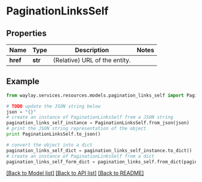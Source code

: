 # PaginationLinksSelf


## Properties

Name | Type | Description | Notes
------------ | ------------- | ------------- | -------------
**href** | **str** | (Relative) URL of the entity. | 

## Example

```python
from waylay.services.resources.models.pagination_links_self import PaginationLinksSelf

# TODO update the JSON string below
json = "{}"
# create an instance of PaginationLinksSelf from a JSON string
pagination_links_self_instance = PaginationLinksSelf.from_json(json)
# print the JSON string representation of the object
print PaginationLinksSelf.to_json()

# convert the object into a dict
pagination_links_self_dict = pagination_links_self_instance.to_dict()
# create an instance of PaginationLinksSelf from a dict
pagination_links_self_form_dict = pagination_links_self.from_dict(pagination_links_self_dict)
```
[[Back to Model list]](../README.md#documentation-for-models) [[Back to API list]](../README.md#documentation-for-api-endpoints) [[Back to README]](../README.md)


